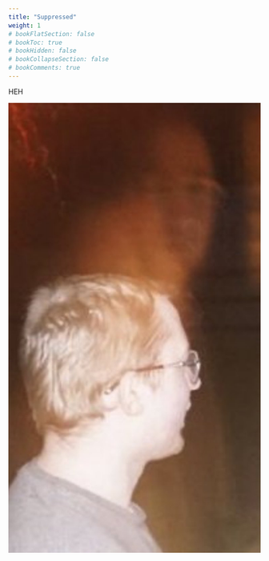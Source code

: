 ```yaml
---
title: "Suppressed"
weight: 1
# bookFlatSection: false
# bookToc: true
# bookHidden: false
# bookCollapseSection: false
# bookComments: true
---
```

HEH

![Old man](/ladstack-wiki/public/old_man_hans.jpg)